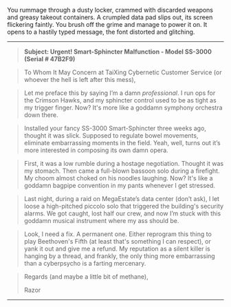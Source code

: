 
You rummage through a dusty locker, crammed with discarded weapons and greasy takeout containers.  A crumpled data pad slips out, its screen flickering faintly. You brush off the grime and manage to power it on. It opens to a hastily typed message, the font distorted and glitching. 

---

> **Subject: Urgent! Smart-Sphincter Malfunction - Model SS-3000 (Serial # 47B2F9)**

> To Whom It May Concern at TaiXing Cybernetic Customer Service (or whoever the hell is left after this mess),

> Let me preface this by saying I’m a damn *professional*.  I run ops for the Crimson Hawks, and my sphincter control used to be as tight as my trigger finger. Now? It's more like a goddamn symphony orchestra down there. 

> Installed your fancy SS-3000 Smart-Sphincter three weeks ago, thought it was slick.  Supposed to regulate bowel movements, eliminate embarrassing moments in the field. Yeah, well, turns out it’s more interested in composing its own damn opera. 

> First, it was a low rumble during a hostage negotiation. Thought it was my stomach. Then came a full-blown bassoon solo during a firefight.  My choom almost choked on his noodles laughing. Now? It's like a goddamn bagpipe convention in my pants whenever I get stressed. 

> Last night, during a raid on MegaEstate’s data center (don’t ask), I let loose a high-pitched piccolo solo that triggered the building's security alarms. We got caught, lost half our crew, and now I’m stuck with this goddamn musical instrument where my ass should be. 

> Look, I need a fix.  A permanent one. Either reprogram this thing to play Beethoven's Fifth (at least that's something I can respect), or yank it out and give me a refund. My reputation as a silent killer is hanging by a thread, and frankly, the only thing more embarrassing than a cyberpsycho is a farting mercenary.

> Regards (and maybe a little bit of methane),
>
> Razor 

---




